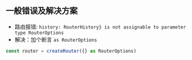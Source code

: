 ## 一般错误及解决方案

* 路由报错: `history: RouterHistory} is not assignable to parameter type RouterOptions`
* 解决：加个断言 `as RouterOptions`
 
```ts
const router = createRouter({} as RouterOptions)
```



